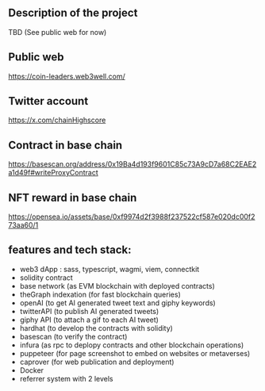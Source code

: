 ## Description of the project
TBD (See public web for now)

## Public web
https://coin-leaders.web3well.com/

## Twitter account
https://x.com/chainHighscore

## Contract in base chain
https://basescan.org/address/0x19Ba4d193f9601C85c73A9cD7a68C2EAE2a1d49f#writeProxyContract

## NFT reward in base chain
https://opensea.io/assets/base/0xf9974d2f3988f237522cf587e020dc00f273aa60/1


## features and tech stack:
- web3 dApp : sass, typescript, wagmi, viem, connectkit
- solidity contract
- base network (as EVM blockchain with deployed contracts)
- theGraph indexation (for fast blockchain queries)
- openAI (to get AI generated tweet text and giphy keywords)
- twitterAPI (to publish AI generated tweets)
- giphy API (to attach a gif to each AI tweet)
- hardhat (to develop the contracts with solidity)
- basescan (to verify the contract)
- infura (as rpc to deplopy contracts and other blockchain operations)
- puppeteer (for page screenshot to embed on websites or metaverses)
- caprover (for web publication and deployment)
- Docker
- referrer system with 2 levels
